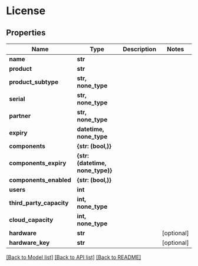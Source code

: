 # License


## Properties

Name | Type | Description | Notes
------------ | ------------- | ------------- | -------------
**name** | **str** |  | 
**product** | **str** |  | 
**product_subtype** | **str, none_type** |  | 
**serial** | **str, none_type** |  | 
**partner** | **str, none_type** |  | 
**expiry** | **datetime, none_type** |  | 
**components** | **{str: (bool,)}** |  | 
**components_expiry** | **{str: (datetime, none_type)}** |  | 
**components_enabled** | **{str: (bool,)}** |  | 
**users** | **int** |  | 
**third_party_capacity** | **int, none_type** |  | 
**cloud_capacity** | **int, none_type** |  | 
**hardware** | **str** |  | [optional] 
**hardware_key** | **str** |  | [optional] 

[[Back to Model list]](../#documentation-for-models) [[Back to API list]](../#documentation-for-api-endpoints) [[Back to README]](../)


